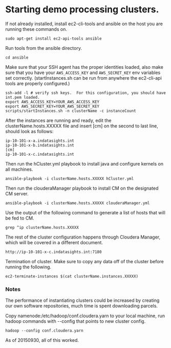 # Starting demo processing clusters.

If not already installed, install ec2-cli-tools and ansible on the host you are running these commands on.

    sudo apt-get install ec2-api-tools ansible

Run tools from the ansible directory.

    cd ansible

Make sure that your SSH agent has the proper identities loaded, also make sure that you have your `AWS_ACCESS_KEY` and `AWS_SECRET_KEY` env variables set correctly.  (startInstances.sh can be run from anywhere the ec2-cli-api tools are properly configured.)

    ssh-add -l # verify ssh keys.  For this configuration, you should have int.pem loaded.
    export AWS_ACCESS_KEY=YOUR_AWS_ACCESS_KEY
    export AWS_SECRET_KEY=YOUR_AWS_SECRET_KEY
    scripts/startInstances.sh -n clusterName -c instanceCount

After the instances are running and ready, edit the clusterName.hosts.XXXXX file and insert [cm] on the second to last line, should look as follows:  

    ip-10-101-x-a.indatasights.int
    ip-10-101-x-b.indatasights.int
    [cm]
    ip-10-101-x-c.indatasights.int

Then run the hCluster.yml playbook to install java and configure kernels on all machines.

    ansible-playbook -i clusterName.hosts.XXXXX hCluster.yml

Then run  the clouderaManager playbook to install CM on the designated CM server.

    ansible-playbook -i clusterName.hosts.XXXXX clouderaManager.yml

Use the output of the following command to generate a list of hosts that will be fed to CM.

    grep ^ip clusterName.hosts.XXXXX

The rest of the cluster configuration happens through Cloudera Manager, which will be covered in a different document.

    http://ip-10-101-x-c.indatasights.int:7180

Termination of cluster.  Make sure to copy any data off of the cluster before running the  following.  

    ec2-terminate-instances $(cat clusterName.instances.XXXXX)



### Notes

The performance of instantiating clusters could be increased by creating our own software repositories, much time is spent downloading parcels.   

Copy namenode:/etc/hadoop/conf.cloudera.yarn to your local machine, run hadoop commands with --config that points to new cluster config. 

    hadoop --config conf.cloudera.yarn

As of 20150930, all of this worked.
